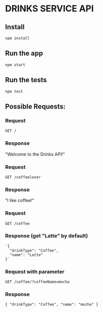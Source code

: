 # DRINKS SERVICE API

## Install

    npm install

## Run the app

    npm start

## Run the tests

    npm test

## Possible Requests:

### Request

`GET /`

### Response

"Welcome to the Drinks API!"

### Request

`GET /coffeelover`

### Response

"I like coffee!"

### Request

`GET /coffee`

### Response (get "Latte" by default)

    `{
      "drinkType": "Coffee",
      "name": "Latte"
    }`

### Request with parameter

`GET /coffee/?coffeeName=mocha`

### Response

`{
    "drinkType": "Coffee",
    "name": "mocha"
  }`
